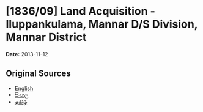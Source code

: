 # [1836/09] Land Acquisition - Iluppankulama, Mannar D/S Division, Mannar District

**Date:** 2013-11-12

## Original Sources

- [English](https://documents.gov.lk/view/extra-gazettes/2013/11/1836-09_E.pdf)
- [සිංහල](https://documents.gov.lk/view/extra-gazettes/2013/11/1836-09_S.pdf)
- [தமிழ்](https://documents.gov.lk/view/extra-gazettes/2013/11/1836-09_T.pdf)
